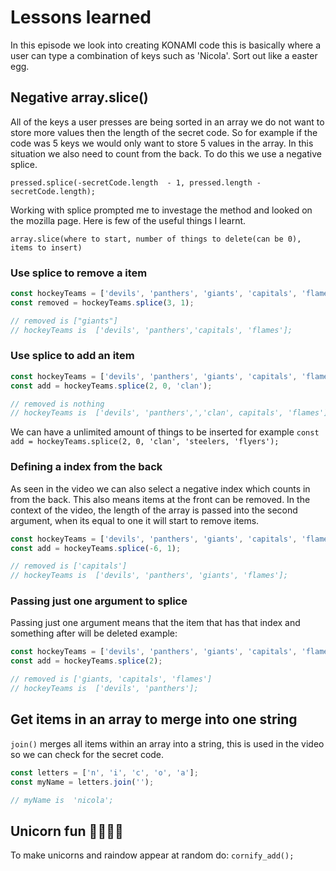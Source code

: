 # Lessons learned

In this episode we look into creating KONAMI code this is basically where a user can type a combination of keys such as 'Nicola'. Sort out like a easter egg.

## Negative array.slice()

All of the keys a user presses are being sorted in an array we do not want to store more values then the length of the secret code. So for example if the code was 5 keys we would only want to store 5 values in the array. In this situation we also  need to count from the back. To do this we use a negative splice.

`pressed.splice(-secretCode.length  - 1, pressed.length - secretCode.length);`

Working with splice prompted me to investage the method and looked on the mozilla page. Here is few of the useful things I learnt.

`array.slice(where to start, number of things to delete(can be 0), items to insert)`

### Use splice to remove a item

```javascript
const hockeyTeams = ['devils', 'panthers', 'giants', 'capitals', 'flames'];
const removed = hockeyTeams.splice(3, 1);

// removed is ["giants"]
// hockeyTeams is  ['devils', 'panthers','capitals', 'flames'];
```

### Use splice to add an item

```javascript
const hockeyTeams = ['devils', 'panthers', 'giants', 'capitals', 'flames'];
const add = hockeyTeams.splice(2, 0, 'clan');

// removed is nothing
// hockeyTeams is  ['devils', 'panthers',','clan', capitals', 'flames'];
```

We can have a unlimited amount of things to be inserted for example `const add = hockeyTeams.splice(2, 0, 'clan', 'steelers, 'flyers');`

### Defining a index from the back

As seen in the video we can also select a negative index which counts in from the back. This also means items at the front can be removed. In the context of the video, the length of the array is passed into the second argument, when its equal to one it will start to remove items.

```javascript
const hockeyTeams = ['devils', 'panthers', 'giants', 'capitals', 'flames'];
const add = hockeyTeams.splice(-6, 1);

// removed is ['capitals']
// hockeyTeams is  ['devils', 'panthers', 'giants', 'flames'];
```

### Passing just one argument to splice

Passing just one argument means that the item that has that index and something after will be deleted example:

```javascript
const hockeyTeams = ['devils', 'panthers', 'giants', 'capitals', 'flames'];
const add = hockeyTeams.splice(2);

// removed is ['giants, 'capitals', 'flames']
// hockeyTeams is  ['devils', 'panthers'];

```

## Get items in an array to merge into one string

`join()` merges all items within an array into a string, this is used in the video so we can check for the secret code.

```javascript
const letters = ['n', 'i', 'c', 'o', 'a'];
const myName = letters.join('');

// myName is  'nicola';
```

## Unicorn fun  🦄🦄🦄🦄

To make unicorns and raindow appear at random do:
`cornify_add();`
